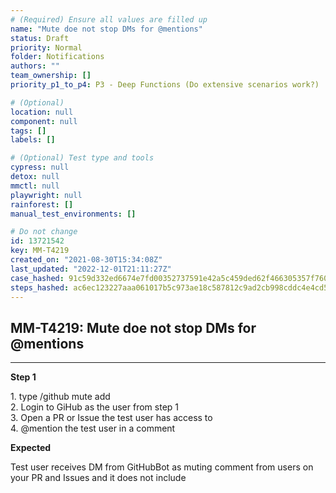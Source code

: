 ```yaml
---
# (Required) Ensure all values are filled up
name: "Mute doe not stop DMs for @mentions"
status: Draft
priority: Normal
folder: Notifications
authors: ""
team_ownership: []
priority_p1_to_p4: P3 - Deep Functions (Do extensive scenarios work?)

# (Optional)
location: null
component: null
tags: []
labels: []

# (Optional) Test type and tools
cypress: null
detox: null
mmctl: null
playwright: null
rainforest: []
manual_test_environments: []

# Do not change
id: 13721542
key: MM-T4219
created_on: "2021-08-30T15:34:08Z"
last_updated: "2022-12-01T21:11:27Z"
case_hashed: 91c59d332ed6674e7fd00352737591e42a5c459ded62f466305357f76037630ba00062cb29137684bc655222ac325ff5
steps_hashed: ac6ec123227aaa061017b5c973ae18c587812c9ad2cb998cddc4e4cd5437def2704b2195d6f43b4073b3e309f77f37ef
---
```


<!-- (Auto-generated) Based on frontmatter's "key" and "name" -->

## MM-T4219: Mute doe not stop DMs for @mentions

---

**Step 1**

1\. type /github mute add\
2\. Login to GiHub as the user from step 1\
3\. Open a PR or Issue the test user has access to\
4\. @mention the test user in a comment

**Expected**

Test user receives DM from GitHubBot as muting comment from users on your PR and Issues and it does not include
